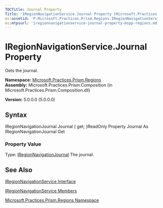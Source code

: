 ```yaml
---
TOCTitle: Journal Property
Title: 'IRegionNavigationService.Journal Property (Microsoft.Practices.Prism.Regions)'
ms:assetid: 'P:Microsoft.Practices.Prism.Regions.IRegionNavigationService.Journal'
ms:mtpsurl: 'iregionnavigationservice-journal-property-mspp-regions.md'
---
```


# IRegionNavigationService.Journal Property

Gets the journal.

**Namespace:** [Microsoft.Practices.Prism.Regions](mspp-regions-namespace.md)
**Assembly:** Microsoft.Practices.Prism.Composition (in Microsoft.Practices.Prism.Composition.dll)

**Version:** 5.0.0.0 (5.0.0.0)

## Syntax
IRegionNavigationJournal Journal { get; }ReadOnly Property Journal As IRegionNavigationJournal Get
### Property Value

Type: [IRegionNavigationJournal](iregionnavigationjournal-interface-mspp-regions.md)
The journal.

## See Also
[IRegionNavigationService Interface](iregionnavigationservice-interface-mspp-regions.md)

[IRegionNavigationService Members](iregionnavigationservice-members-mspp-regions.md)

[Microsoft.Practices.Prism.Regions Namespace](mspp-regions-namespace.md)
